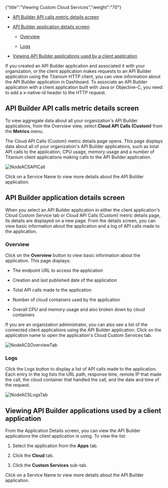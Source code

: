 {"title":"Viewing Custom Cloud Services","weight":"70"}

* [API Builder API calls metric details screen](#APIBuilderAPIcallsmetricdetailsscreen)

* [API Builder application details screen](#APIBuilderapplicationdetailsscreen)

  * [Overview](#Overview)

  * [Logs](#Logs)

* [Viewing API Builder applications used by a client application](#ViewingAPIBuilderapplicationsusedbyaclientapplication)


If you created an API Builder application and associated it with your organization, or the client application makes requests to an API Builder application using the Titanium HTTP client, you can view information about the API Builder application in Dashboard. To associate an API Builder application with a client application built with Java or Objective-C, you need to add a x-native-id header to the HTTP request.

## API Builder API calls metric details screen

To view aggregate data about all your organization's API Builder applications, from the _Overview_ view, select **Cloud API Calls (Custom)** from the **Metrics** menu.

The Cloud API Calls (Custom) metric details page opens. This page displays data about all of your organization's API Builder applications, such as total API calls to the application, CPU usage, memory usage and a number of Titanium client applications making calls to the API Builder application.

![NodeACSAPICall](/Images/appc/download/attachments/43298788/NodeACSAPICall.png)

Click on a Service Name to view more details about the API Builder application.

## API Builder application details screen

When you select an API Builder application in either the client application's Cloud Custom Service tab or Cloud API Calls (Custom) metric details page, its details are displayed on a new page. From the details screen, you can view basic information about the application and a log of API calls made to the application.

### Overview

Click on the **Overview** button to view basic information about the application. This page displays:

* The endpoint URL to access the application

* Creation and last published date of the application

* Total API calls made to the application

* Number of cloud containers used by the application

* Overall CPU and memory usage and also broken down by cloud containers


If you are an organization administrator, you can also see a list of the connected client applications using the API Builder application. Click on the application name to open the application's Cloud Custom Services tab.

![NodeACSOverviewTab](/Images/appc/download/attachments/43298788/NodeACSOverviewTab.png)

### Logs

Click the Logs button to display a list of API calls made to the application. Each entry in the log lists the URL path, response time, remote IP that made the call, the cloud container that handled the call, and the date and time of the request.

![NodeACSLogsTab](/Images/appc/download/attachments/43298788/NodeACSLogsTab.png)

## Viewing API Builder applications used by a client application

From the Application Details screen, you can view the API Builder applications the client application is using. To view the list:

1. Select the application from the **Apps** tab.

2. Click the **Cloud** tab.

3. Click the **Custom Services** sub-tab.


Click on a Service Name to view more details about the API Builder application.
